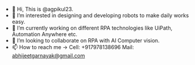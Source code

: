 - 👋 Hi, This is @agpikul23.
- 👀 I’m interested in designing and developing robots to make daily works easy.
- 🌱 I’m currently working on different RPA technologies like UiPath, Automation Anywhere etc.
- 💞️ I’m looking to collaborate on RPA with AI Computer vision.
- 📫 How to reach me -> Cell: +917978138696
                         Mail: abhijeetgarnayak@gmail.com
<!---
agpikul23/agpikul23 is a ✨ special ✨ repository because its `README.md` (this file) appears on your GitHub profile.
You can click the Preview link to take a look at your changes.
--->
